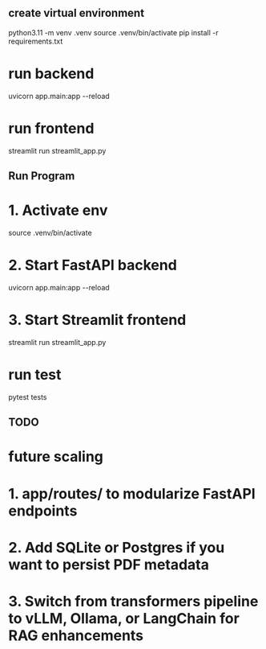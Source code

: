 ## create virtual environment
python3.11 -m venv .venv
source .venv/bin/activate
pip install -r requirements.txt

# run backend
uvicorn app.main:app --reload

# run frontend
streamlit run streamlit_app.py

## Run Program 
# 1. Activate env
source .venv/bin/activate

# 2. Start FastAPI backend
uvicorn app.main:app --reload

# 3. Start Streamlit frontend
streamlit run streamlit_app.py


# run test
pytest tests

## TODO
# future scaling
# 1. app/routes/ to modularize FastAPI endpoints
# 2. Add SQLite or Postgres if you want to persist PDF metadata
# 3. Switch from transformers pipeline to vLLM, Ollama, or LangChain for RAG enhancements
